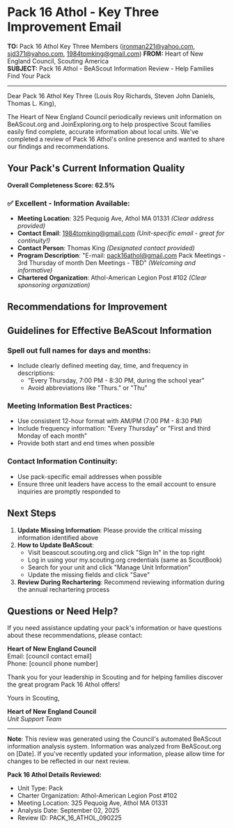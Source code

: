# Pack 16 Athol - Key Three Improvement Email

**TO:** Pack 16 Athol Key Three Members (ironman221@yahoo.com, sjd371@yahoo.com, 1984tomking@gmail.com)
**FROM:** Heart of New England Council, Scouting America  
**SUBJECT:** Pack 16 Athol - BeAScout Information Review - Help Families Find Your Pack  

---

Dear Pack 16 Athol Key Three (Louis Roy Richards, Steven John Daniels, Thomas L. King),

The Heart of New England Council periodically reviews unit information on BeAScout.org and JoinExploring.org to help prospective Scout families easily find complete, accurate information about local units. We've completed a review of Pack 16 Athol's online presence and wanted to share our findings and recommendations.

## Your Pack's Current Information Quality

**Overall Completeness Score: 62.5%**



### ✅ **Excellent - Information Available:**
- **Meeting Location**: 325 Pequoig Ave, Athol MA 01331 *(Clear address provided)*
- **Contact Email**: 1984tomking@gmail.com *(Unit-specific email - great for continuity!)*
- **Contact Person**: Thomas King *(Designated contact provided)*
- **Program Description**: "E-mail: pack16athol@gmail.com Pack Meetings - 3rd Thursday of month
Den Meetings - TBD" *(Welcoming and informative)*
- **Chartered Organization**: Athol-American Legion Post #102 *(Clear sponsoring organization)*

## Recommendations for Improvement



## Guidelines for Effective BeAScout Information

### **Spell out full names for days and months:**
- Include clearly defined meeting day, time, and frequency in descriptions:
  - "Every Thursday, 7:00 PM - 8:30 PM, during the school year"
  - Avoid abbreviations like "Thurs." or "Thu"

### **Meeting Information Best Practices:**
- Use consistent 12-hour format with AM/PM (7:00 PM - 8:30 PM)
- Include frequency information: "Every Thursday" or "First and third Monday of each month"
- Provide both start and end times when possible

### **Contact Information Continuity:**
- Use pack-specific email addresses when possible
- Ensure three unit leaders have access to the email account to ensure inquiries are promptly responded to

## Next Steps

1. **Update Missing Information**: Please provide the critical missing information identified above
2. **How to Update BeAScout**: 
   - Visit beascout.scouting.org and click "Sign In" in the top right
   - Log in using your my.scouting.org credentials (same as ScoutBook)
   - Search for your unit and click "Manage Unit Information"
   - Update the missing fields and click "Save"
3. **Review During Rechartering**: Recommend reviewing information during the annual rechartering process

## Questions or Need Help?

If you need assistance updating your pack's information or have questions about these recommendations, please contact:

**Heart of New England Council**  
Email: [council contact email]  
Phone: [council phone number]

Thank you for your leadership in Scouting and for helping families discover the great program Pack 16 Athol offers!

Yours in Scouting,

**Heart of New England Council**  
*Unit Support Team*

---

**Note**: This review was generated using the Council's automated BeAScout information analysis system. Information was analyzed from BeAScout.org on [Date]. If you've recently updated your information, please allow time for changes to be reflected in our next review.

**Pack 16 Athol Details Reviewed:**
- Unit Type: Pack
- Charter Organization: Athol-American Legion Post #102  
- Meeting Location: 325 Pequoig Ave, Athol MA 01331
- Analysis Date: September 02, 2025
- Review ID: PACK_16_ATHOL_090225